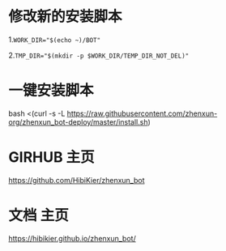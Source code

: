 # 修改新的安装脚本
  1.```WORK_DIR="$(echo ~)/BOT" ```
  
  2.```TMP_DIR="$(mkdir -p $WORK_DIR/TEMP_DIR_NOT_DEL)" ```
  
# 一键安装脚本
  bash <(curl -s -L https://raw.githubusercontent.com/zhenxun-org/zhenxun_bot-deploy/master/install.sh)

# GIRHUB 主页
  https://github.com/HibiKier/zhenxun_bot

# 文档 主页
  https://hibikier.github.io/zhenxun_bot/
